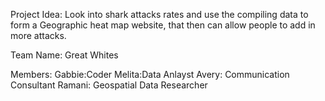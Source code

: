 Project Idea: Look into shark attacks rates and use the compiling data to form a Geographic heat map website, that then can allow people to add in more attacks.


Team Name: Great Whites


Members:
Gabbie:Coder
Melita:Data Anlayst
Avery: Communication Consultant
Ramani: Geospatial Data Researcher
